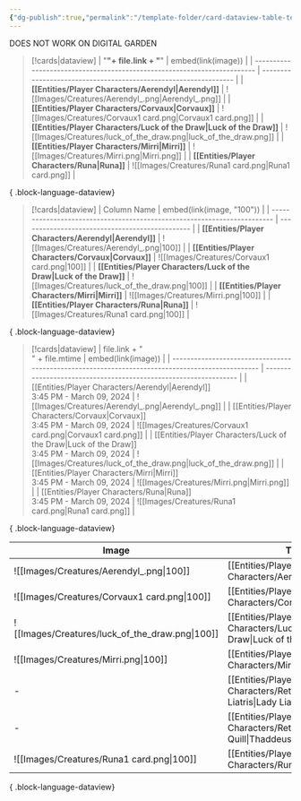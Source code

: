 ```yaml
---
{"dg-publish":true,"permalink":"/template-folder/card-dataview-table-template/"}
---
```


DOES NOT WORK ON DIGITAL GARDEN
> [!cards|dataview]
>  | "**"+ file.link + "**"                                                   | embed(link(image))                                               |
> | ------------------------------------------------------------------------ | ---------------------------------------------------------------- |
> | **[[Entities/Player Characters/Aerendyl\|Aerendyl]]**                 | ![[Images/Creatures/Aerendyl_.png\|Aerendyl_.png]]               |
> | **[[Entities/Player Characters/Corvaux\|Corvaux]]**                   | ![[Images/Creatures/Corvaux1 card.png\|Corvaux1 card.png]]       |
> | **[[Entities/Player Characters/Luck of the Draw\|Luck of the Draw]]** | ![[Images/Creatures/luck_of_the_draw.png\|luck_of_the_draw.png]] |
> | **[[Entities/Player Characters/Mirri\|Mirri]]**                       | ![[Images/Creatures/Mirri.png\|Mirri.png]]                       |
> | **[[Entities/Player Characters/Runa\|Runa]]**                         | ![[Images/Creatures/Runa1 card.png\|Runa1 card.png]]             |
> 
{ .block-language-dataview} 

> [!cards|dataview] 
>  | Column Name                                                              | embed(link(image, "100"))                       |
> | ------------------------------------------------------------------------ | ----------------------------------------------- |
> | **[[Entities/Player Characters/Aerendyl\|Aerendyl]]**                 | ![[Images/Creatures/Aerendyl_.png\|100]]        |
> | **[[Entities/Player Characters/Corvaux\|Corvaux]]**                   | ![[Images/Creatures/Corvaux1 card.png\|100]]    |
> | **[[Entities/Player Characters/Luck of the Draw\|Luck of the Draw]]** | ![[Images/Creatures/luck_of_the_draw.png\|100]] |
> | **[[Entities/Player Characters/Mirri\|Mirri]]**                       | ![[Images/Creatures/Mirri.png\|100]]            |
> | **[[Entities/Player Characters/Runa\|Runa]]**                         | ![[Images/Creatures/Runa1 card.png\|100]]       |
> 
{ .block-language-dataview} 

> [!cards|dataview] 
>  | file.link + "<br>" + file.mtime                                                                  | embed(link(image))                                               |
> | ------------------------------------------------------------------------------------------------ | ---------------------------------------------------------------- |
> | [[Entities/Player Characters/Aerendyl\|Aerendyl]]<br>3:45 PM - March 09, 2024                 | ![[Images/Creatures/Aerendyl_.png\|Aerendyl_.png]]               |
> | [[Entities/Player Characters/Corvaux\|Corvaux]]<br>3:45 PM - March 09, 2024                   | ![[Images/Creatures/Corvaux1 card.png\|Corvaux1 card.png]]       |
> | [[Entities/Player Characters/Luck of the Draw\|Luck of the Draw]]<br>3:45 PM - March 09, 2024 | ![[Images/Creatures/luck_of_the_draw.png\|luck_of_the_draw.png]] |
> | [[Entities/Player Characters/Mirri\|Mirri]]<br>3:45 PM - March 09, 2024                       | ![[Images/Creatures/Mirri.png\|Mirri.png]]                       |
> | [[Entities/Player Characters/Runa\|Runa]]<br>3:45 PM - March 09, 2024                         | ![[Images/Creatures/Runa1 card.png\|Runa1 card.png]]             |
> 
{ .block-language-dataview}

| Image                                           | Title                                                                    |
| ----------------------------------------------- | ------------------------------------------------------------------------ |
| ![[Images/Creatures/Aerendyl_.png\|100]]        | [[Entities/Player Characters/Aerendyl\|Aerendyl]]                     |
| ![[Images/Creatures/Corvaux1 card.png\|100]]    | [[Entities/Player Characters/Corvaux\|Corvaux]]                       |
| ![[Images/Creatures/luck_of_the_draw.png\|100]] | [[Entities/Player Characters/Luck of the Draw\|Luck of the Draw]]     |
| ![[Images/Creatures/Mirri.png\|100]]            | [[Entities/Player Characters/Mirri\|Mirri]]                           |
| \-                                              | [[Entities/Player Characters/Retired/Lady Liatris\|Lady Liatris]]     |
| \-                                              | [[Entities/Player Characters/Retired/Thaddeus Quill\|Thaddeus Quill]] |
| ![[Images/Creatures/Runa1 card.png\|100]]       | [[Entities/Player Characters/Runa\|Runa]]                             |

{ .block-language-dataview}